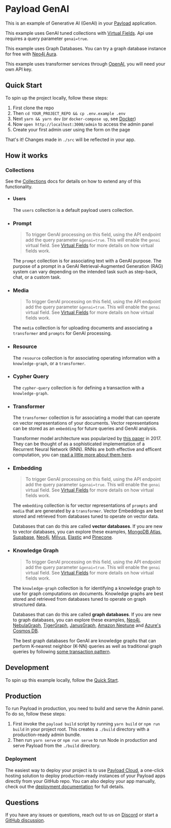 # Payload GenAI

This is an example of Generative AI (GenAI) in your [Payload](https://github.com/payloadcms/payload) application.

This example uses GenAI tuned collections with [Virtual Fields](https://github.com/payloadcms/payload/tree/main/examples/virtual-fields). Api use requires a query parameter `genai=true`.

This example uses Graph Databases. You can try a graph database instance for free with [Neo4j Aura](https://console.neo4j.io/).

This example uses transformer services through [OpenAI](https://openai.com/blog/openai-api), you will need your own API key.

## Quick Start

To spin up the project locally, follow these steps:

1. First clone the repo
1. Then `cd YOUR_PROJECT_REPO && cp .env.example .env`
1. Next `yarn && yarn dev` (or `docker-compose up`, see [Docker](#docker))
1. Now `open http://localhost:3000/admin` to access the admin panel
1. Create your first admin user using the form on the page

That's it! Changes made in `./src` will be reflected in your app.

## How it works

### Collections

See the [Collections](https://payloadcms.com/docs/configuration/collections) docs for details on how to extend any of this functionality.

- #### Users

  The `users` collection is a default payload users collection.

- ### Prompt

  > To trigger GenAI processing on this field, using the API endpoint add the query parameter `&genai=true`. This will enable the `genai` virtual field. See [Virtual Fields](https://github.com/payloadcms/payload/tree/main/examples/virtual-fields) for more details on how virtual fields work.

  The `prompt` collection is for associating text with a GenAI purpose. The purpose of a prompt in a GenAI Retrieval-Augmented Generation (RAG) system can vary depending on the intended task such as step-back, chat, or a custom task.

- ### Media

  > To trigger GenAI processing on this field, using the API endpoint add the query parameter `&genai=true`. This will enable the `genai` virtual field. See [Virtual Fields](https://github.com/payloadcms/payload/tree/main/examples/virtual-fields) for more details on how virtual fields work.

  The `media` collection is for uploading documents and associating a `transformer` and `prompts` for GenAI processing.

- ### Resource

  The `resource` collection is for associating operating information with a `knowledge-graph`, or a `transformer`.

- ### Cypher Query

  The `cypher-query` collection is for defining a transaction with a `knowledge-graph`.

- ### Transformer

  The `transformer` collection is for associating a model that can operate on vector representations of your documents. Vector representations can be stored as an `embedding` for future queries and GenAI analysis.

  Transformer model architecture was popularized by [this paper](https://arxiv.org/pdf/1706.03762.pdf) in 2017. They can be thought of as a sophisticated implementation of a Recurrent Neural Network (RNN). RNNs are both effective and efficent computation, you can [read a little more about them here](https://karpathy.github.io/2015/05/21/rnn-effectiveness/).

- ### Embedding

  > To trigger GenAI processing on this field, using the API endpoint add the query parameter `&genai=true`. This will enable the `genai` virtual field. See [Virtual Fields](https://github.com/payloadcms/payload/tree/main/examples/virtual-fields) for more details on how virtual fields work.

  The `embedding` collection is for vector representations of `prompts` and `media` that are generated by a `transformer`. Vector Embeddings are best stored and retrieved from databases tuned to operate on vector data.

  Databases that can do this are called **vector databases**. If you are new to vector databases, you can explore these examples, [MongoDB Atlas](https://www.mongodb.com/products/platform/atlas-vector-search), [Supabase](https://supabase.com/vector), [Neo4j](https://neo4j.com/), [Milvus](https://milvus.io/), [Elastic](https://www.elastic.co/) and [Pinecone](https://www.pinecone.io/).

- ### Knowledge Graph

  > To trigger GenAI processing on this field, using the API endpoint add the query parameter `&genai=true`. This will enable the `genai` virtual field. See [Virtual Fields](https://github.com/payloadcms/payload/tree/main/examples/virtual-fields) for more details on how virtual fields work.

  The `knowledge-graph` collection is for identifying a knowledge graph to use for graph computations on documents. Knowledge graphs are best stored and retrieved from databases tuned to operate on graph structured data.

  Databases that can do this are called **graph databases**. If you are new to graph databases, you can explore these examples, [Neo4j](https://neo4j.com/), [NebulaGraph](https://www.nebula-graph.io/), [TigerGraph](https://www.tigergraph.com/), [JanusGraph](https://janusgraph.org/), [Amazon Neptune](https://aws.amazon.com/neptune/) and [Azure's Cosmos DB](https://learn.microsoft.com/en-us/azure/cosmos-db/gremlin/introduction).

  The best graph databases for GenAI are knowledge graphs that can perform K-nearest neighbor (K-NN) queries as well as traditional graph queries by following [some transaction pattern](https://ieeexplore.ieee.org/document/8594636).

## Development

To spin up this example locally, follow the [Quick Start](#quick-start).

## Production

To run Payload in production, you need to build and serve the Admin panel. To do so, follow these steps:

1. First invoke the `payload build` script by running `yarn build` or `npm run build` in your project root. This creates a `./build` directory with a production-ready admin bundle.
1. Then run `yarn serve` or `npm run serve` to run Node in production and serve Payload from the `./build` directory.

### Deployment

The easiest way to deploy your project is to use [Payload Cloud](https://payloadcms.com/new/import), a one-click hosting solution to deploy production-ready instances of your Payload apps directly from your GitHub repo. You can also deploy your app manually, check out the [deployment documentation](https://payloadcms.com/docs/production/deployment) for full details.

## Questions

If you have any issues or questions, reach out to us on [Discord](https://discord.com/invite/payload) or start a [GitHub discussion](https://github.com/payloadcms/payload/discussions).

